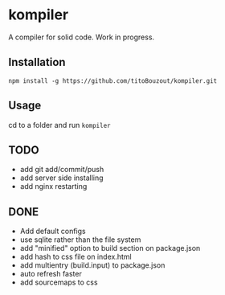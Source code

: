 # kompiler

A compiler for solid code. Work in progress.

## Installation

`npm install -g https://github.com/titoBouzout/kompiler.git`

## Usage

cd to a folder and run `kompiler`

## TODO

- add git add/commit/push
- add server side installing
- add nginx restarting

## DONE

- Add default configs
- use sqlite rather than the file system
- add "minified" option to build section on package.json
- add hash to css file on index.html
- add multientry (build.input) to package.json
- auto refresh faster
- add sourcemaps to css
